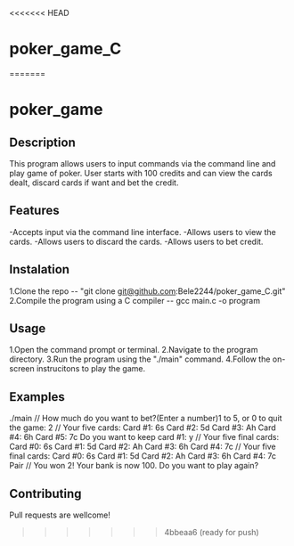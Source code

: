 <<<<<<< HEAD
# poker_game_C
=======
# poker_game

## Description

This program allows users to input commands
via the command line and play game of poker.
User starts with 100 credits and can view the 
cards dealt, discard cards if want and bet the 
credit.

## Features
-Accepts input via the command line interface.
-Allows users to view the cards.
-Allows users to discard the cards.
-Allows users to bet credit. 


## Instalation
1.Clone the repo
-- "git clone git@github.com:Bele2244/poker_game_C.git"
2.Compile the program using a C compiler
-- gcc main.c -o program

## Usage
1.Open the command prompt or terminal.
2.Navigate to the program directory.
3.Run the program using the "./main" command.
4.Follow the on-screen instrucitons to play the game. 

## Examples
./main
//
How much do you want to bet?(Enter a number)1 to 5, or 0 to quit the game: 2
//
Your five cards: 
Card #1: 6s
Card #2: 5d
Card #3: Ah
Card #4: 6h
Card #5: 7c
Do you want to keep card #1: y
//
Your five final cards: 
Card #0: 6s
Card #1: 5d
Card #2: Ah
Card #3: 6h
Card #4: 7c
//
Your five final cards: 
Card #0: 6s
Card #1: 5d
Card #2: Ah
Card #3: 6h
Card #4: 7c
Pair
//
You won 2!
Your bank is now 100.
Do you want to play again?

## Contributing

Pull requests are wellcome!
>>>>>>> 4bbeaa6 (ready for push)
